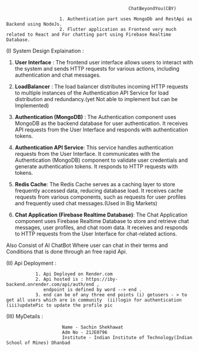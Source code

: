  
                        
                                                  ChatBeyondYou(CBY)

                        1. Authentication part uses MongoDb and RestApi as Backend using NodeJs.
                        2. Flutter application as Frontend very much related to React and For chatting part using Firebase Realtime Database.

(I) System Design Explaination : 

1. **User Interface** : The frontend user interface allows users to interact with the system and sends HTTP requests for various actions, including authentication and chat messages.

2. **LoadBalancer** : The load balancer distributes incoming HTTP requests to multiple instances of the Authentication API Service for load distribution and redundancy.(yet Not able to implement but can be Implemented)

3. **Authentication (MongoDB)** : The Authentication component uses MongoDB as the backend database for user authentication. It receives API requests from the User Interface and responds with authentication tokens.

4. **Authentication API Service**: This service handles authentication requests from the User Interface. It communicates with the Authentication (MongoDB) component to validate user credentials and generate authentication tokens. It responds to HTTP requests with tokens.

5. **Redis Cache**: The Redis Cache serves as a caching layer to store frequently accessed data, reducing database load. It receives cache requests from various components, such as requests for user profiles and frequently used chat messages.(Used in Big Markets)

6. **Chat Application (Firebase Realtime Database)**: The Chat Application component uses Firebase Realtime Database to store and retrieve chat messages, user profiles, and chat room data. It receives and responds to HTTP requests from the User Interface for chat-related actions.

Also Consist of AI ChatBot Where user can chat in their terms and Conditions that is done through an free rapid Api. 


(II) Api Deployment : 

               1. Api Deployed on Render.com 
               2. Api hosted is : https://iby-backend.onrender.com/api/auth/end , 
                  endpoint is defined by word --> end .
               3. end can be of any three end points (i) getusers - > to get all users which are in community  (ii)login for authentication   (iii)updatePic to update the profile pic 
              



(III) MyDetails :  

                         Name - Sachin Shekhawat
                         Adm No - 21JE0796
                         Institute - Indian Institute of Technology(Indian School of Mines) Dhanbad
